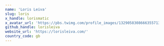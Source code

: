 ```yaml
---
name: 'Loris Leiva'
slug: loris
x_handle: lorismatic
x_avatar_url: 'https://pbs.twimg.com/profile_images/1329058308666355713/EqifLLEx_200x200.jpg'
github_handle: lorisleiva
website_url: 'https://lorisleiva.com/'
country_code: gb
---
```


